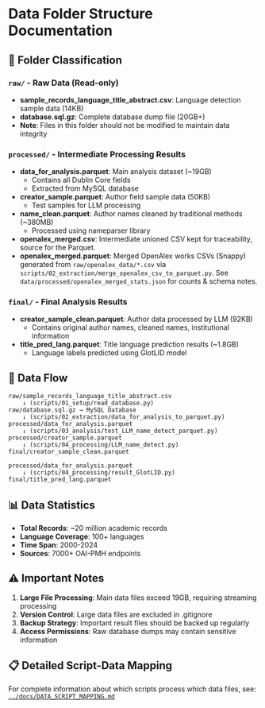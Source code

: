 # Data Folder Structure Documentation

## 📁 Folder Classification

### `raw/` - Raw Data (Read-only)
- **sample_records_language_title_abstract.csv**: Language detection sample data (14KB)
- **database.sql.gz**: Complete database dump file (20GB+)
- **Note**: Files in this folder should not be modified to maintain data integrity

### `processed/` - Intermediate Processing Results
- **data_for_analysis.parquet**: Main analysis dataset (~19GB)
  - Contains all Dublin Core fields
  - Extracted from MySQL database
- **creator_sample.parquet**: Author field sample data (50KB)
  - Test samples for LLM processing
- **name_clean.parquet**: Author names cleaned by traditional methods (~380MB)
  - Processed using nameparser library
- **openalex_merged.csv**: Intermediate unioned CSV kept for traceability, source for the Parquet.
- **openalex_merged.parquet**: Merged OpenAlex works CSVs (Snappy) generated from `raw/openalex_data/*.csv` via `scripts/02_extraction/merge_openalex_csv_to_parquet.py`. See `data/processed/openalex_merged_stats.json` for counts & schema notes.

### `final/` - Final Analysis Results
- **creator_sample_clean.parquet**: Author data processed by LLM (92KB)
  - Contains original author names, cleaned names, institutional information
- **title_pred_lang.parquet**: Title language prediction results (~1.8GB)
  - Language labels predicted using GlotLID model

## 🔄 Data Flow

```
raw/sample_records_language_title_abstract.csv
    ↓ (scripts/01_setup/read_database.py)
raw/database.sql.gz → MySQL Database
    ↓ (scripts/02_extraction/data_for_analysis_to_parquet.py)
processed/data_for_analysis.parquet
    ↓ (scripts/03_analysis/test_LLM_name_detect_parquet.py)
processed/creator_sample.parquet
    ↓ (scripts/04_processing/LLM_name_detect.py)
final/creator_sample_clean.parquet

processed/data_for_analysis.parquet
    ↓ (scripts/04_processing/result_GlotLID.py)
final/title_pred_lang.parquet
```

## 📊 Data Statistics

- **Total Records**: ~20 million academic records
- **Language Coverage**: 100+ languages
- **Time Span**: 2000-2024
- **Sources**: 7000+ OAI-PMH endpoints

## ⚠️ Important Notes

1. **Large File Processing**: Main data files exceed 19GB, requiring streaming processing
2. **Version Control**: Large data files are excluded in .gitignore
3. **Backup Strategy**: Important result files should be backed up regularly
4. **Access Permissions**: Raw database dumps may contain sensitive information

## 📋 Detailed Script-Data Mapping

For complete information about which scripts process which data files, see: [`../docs/DATA_SCRIPT_MAPPING.md`](../docs/DATA_SCRIPT_MAPPING.md)
